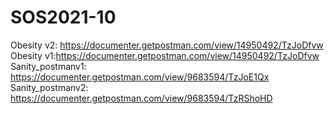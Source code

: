 # SOS2021-10
Obesity v2: https://documenter.getpostman.com/view/14950492/TzJoDfvw
Obesity v1:https://documenter.getpostman.com/view/14950492/TzJoDfvw
Sanity_postmanv1: https://documenter.getpostman.com/view/9683594/TzJoE1Qx
Sanity_postmanv2: https://documenter.getpostman.com/view/9683594/TzRShoHD